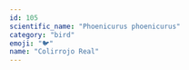 ```yaml
---
id: 105
scientific_name: "Phoenicurus phoenicurus"
category: "bird"
emoji: "🐦"
name: "Colirrojo Real"
---
```

